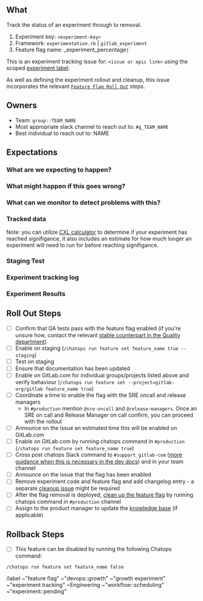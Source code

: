 <!-- Title suggestion: [Experiment Tracking] experiment-key - description of experiment -->

## What

Track the status of an experiment through to removal.

1. Experiment key: `<experiment-key>`
1. Framework: `experimentation.rb` | `gitlab_experiment`
1. Feature flag name: <experiment-key>_experiment_percentage` | `<experiment-key>`

This is an experiment tracking issue for: `<issue or epic link>` 
using the scoped [experiment label](https://about.gitlab.com/handbook/engineering/development/growth/#experiment-tracking-issue).

As well as defining the experiment rollout and cleanup, this issue incorporates the relevant 
[`Feature Flag Roll Out`](https://gitlab.com/gitlab-org/gitlab/-/edit/master/.gitlab/issue_templates/Feature%20Flag%20Roll%20Out.md) steps. 

## Owners

- Team: `group::TEAM_NAME`
- Most appropriate slack channel to reach out to: `#g_TEAM_NAME`
- Best individual to reach out to: NAME

## Expectations

### What are we expecting to happen?

### What might happen if this goes wrong?

### What can we monitor to detect problems with this?
<!-- Which dashboards from https://dashboards.gitlab.net are most relevant? Sentry errors reports can alse be useful to review -->

### Tracked data
<!-- brief description or link to issue or Sisense dashboard -->
 
 Note: you can utilize [CXL calculator](https://cxl.com/ab-test-calculator/) to determine if your experiment has reached signifigance, it also includes an estimate for how much longer an experiment will need to run for before reaching signifigance.

### Staging Test
<!-- For experiments using `experimentation.rb`: To force this experiment on staging use `?force_experiment=<experiment-key>` -->
<!-- list any steps required to setup this experiment, and link to a separate Staging environment test issue is applicable -->

<!-- uncomment if testing with specific groups/projects on GitLab.com
## Beta groups/projects

If applicable, any groups/projects that are happy to have this feature turned on early. Some organizations may wish to test big changes they are interested in with a small subset of users ahead of time for example.

- `gitlab-org/gitlab` project
- `gitlab-org`/`gitlab-com` groups
- ...
-->

### Experiment tracking log
<!-- Add an overview and method for modifying the feature flag

* Runtime: 30 days or until we reach statistical significance
* We will roll this out behind a feature flag and expose this to 20% of users to start then ramp it up from there.
* feature flag based on experiment key `<experiment-key>` (see `experimentation.rb` in GitLab, append '_experiment_percentage')

`/chatops run feature set <experiment-key>_experiment_percentage <INITIAL_PERCENTAGE>`
-->
<!-- Add bullet points to track changes to the rollout of this experiment (feature flag changes) 

* YYYY-MM-DD UTC - initial rollout to 20% of users
* TBD - review - increase to 50% of users
-->

### Experiment Results
<!-- update when experiment in/validated, set the scoped `~experiment::` status accordingly -->

## Roll Out Steps

- [ ] Confirm that QA tests pass with the feature flag enabled (if you're unsure how, contact the relevant [stable counterpart in the Quality department](https://about.gitlab.com/handbook/engineering/quality/#individual-contributors))
- [ ] Enable on staging (`/chatops run feature set feature_name true --staging`)
- [ ] Test on staging
- [ ] Ensure that documentation has been updated
- [ ] Enable on GitLab.com for individual groups/projects listed above and verify behaviour  (`/chatops run feature set --project=gitlab-org/gitlab feature_name true`)
- [ ] Coordinate a time to enable the flag with the SRE oncall and release managers
  - In `#production` mention `@sre-oncall` and `@release-managers`. Once an SRE on call and Release Manager on call confirm, you can proceed with the rollout
- [ ] Announce on the issue an estimated time this will be enabled on GitLab.com
- [ ] Enable on GitLab.com by running chatops command in `#production` (`/chatops run feature set feature_name true`)
- [ ] Cross post chatops Slack command to `#support_gitlab-com` ([more guidance when this is necessary in the dev docs](https://docs.gitlab.com/ee/development/feature_flags/controls.html#where-to-run-commands)) and in your team channel
- [ ] Announce on the issue that the flag has been enabled
- [ ] Remove experiment code and feature flag and add changelog entry - a separate [cleanup issue](https://gitlab.com/gitlab-org/gitlab/-/issues/new?issuable_template=Experiment%20Successful%20Cleanup) might be required
- [ ] After the flag removal is deployed, [clean up the feature flag](https://docs.gitlab.com/ee/development/feature_flags/controls.html#cleaning-up) by running chatops command in `#production` channel
- [ ] Assign to the product manager to update the [knowledge base](https://about.gitlab.com/direction/growth/#growth-insights-knowledge-base) (if applicable)

## Rollback Steps

- [ ] This feature can be disabled by running the following Chatops command:

```
/chatops run feature set feature_name false
```

/label ~"feature flag" ~"devops::growth" ~"growth experiment" ~"experiment tracking" ~Engineering ~"workflow::scheduling" ~"experiment::pending"

